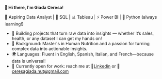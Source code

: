 **👋 Hi there, I'm Giada Ceresa!**

🌟 Aspiring Data Analyst | 🎯 SQL | 📊 Tableau | ⚡ Power BI | 🐍 Python (always learning!)

- 🚀 Building projects that turn raw data into insights — whether it’s sales, health, or any dataset I can get my hands on!
- 🧠 Background: Master's in Human Nutrition and a passion for turning complex data into actionable insights.
- 🌍 Languages: Fluent in English, Spanish, Italian, and French—because data is universal!
- 👀 Currently open for work: reach me at 💼[Linkedin](https://www.linkedin.com/in/ceresagiada) or 📧 ceresagiada.nut@gmail.com

<!---
ceresagiada/ceresagiada is a ✨ special ✨ repository because its `README.md` (this file) appears on your GitHub profile.
You can click the Preview link to take a look at your changes.
--->

